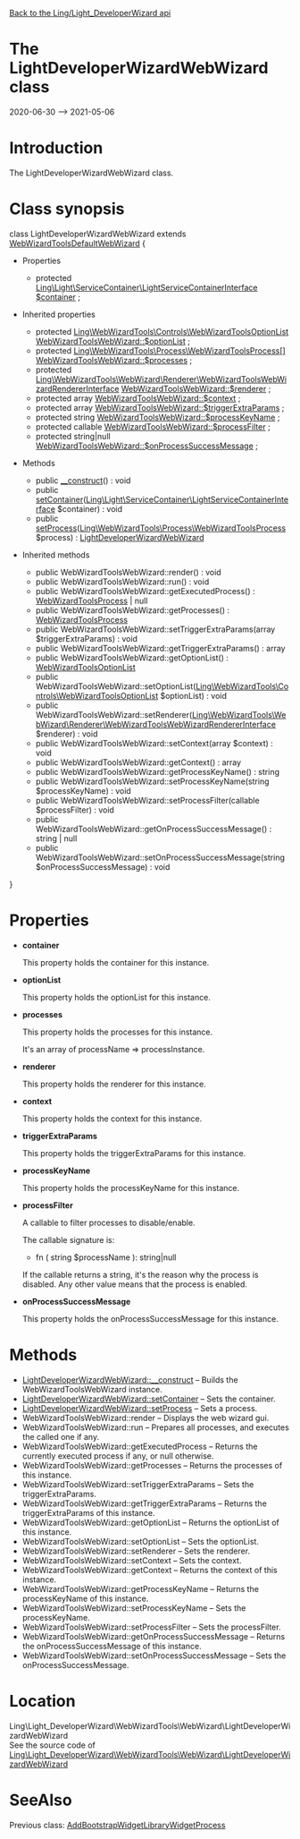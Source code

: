 [Back to the Ling/Light_DeveloperWizard api](https://github.com/lingtalfi/Light_DeveloperWizard/blob/master/doc/api/Ling/Light_DeveloperWizard.md)



The LightDeveloperWizardWebWizard class
================
2020-06-30 --> 2021-05-06






Introduction
============

The LightDeveloperWizardWebWizard class.



Class synopsis
==============


class <span class="pl-k">LightDeveloperWizardWebWizard</span> extends [WebWizardToolsDefaultWebWizard](https://github.com/lingtalfi/WebWizardTools/blob/master/doc/api/Ling/WebWizardTools/WebWizard/WebWizardToolsDefaultWebWizard.md)  {

- Properties
    - protected [Ling\Light\ServiceContainer\LightServiceContainerInterface](https://github.com/lingtalfi/Light/blob/master/doc/api/Ling/Light/ServiceContainer/LightServiceContainerInterface.md) [$container](#property-container) ;

- Inherited properties
    - protected [Ling\WebWizardTools\Controls\WebWizardToolsOptionList](https://github.com/lingtalfi/WebWizardTools/blob/master/doc/api/Ling/WebWizardTools/Controls/WebWizardToolsOptionList.md) [WebWizardToolsWebWizard::$optionList](#property-optionList) ;
    - protected [Ling\WebWizardTools\Process\WebWizardToolsProcess[]](https://github.com/lingtalfi/WebWizardTools/blob/master/doc/api/Ling/WebWizardTools/Process/WebWizardToolsProcess.md) [WebWizardToolsWebWizard::$processes](#property-processes) ;
    - protected [Ling\WebWizardTools\WebWizard\Renderer\WebWizardToolsWebWizardRendererInterface](https://github.com/lingtalfi/WebWizardTools/blob/master/doc/api/Ling/WebWizardTools/WebWizard/Renderer/WebWizardToolsWebWizardRendererInterface.md) [WebWizardToolsWebWizard::$renderer](#property-renderer) ;
    - protected array [WebWizardToolsWebWizard::$context](#property-context) ;
    - protected array [WebWizardToolsWebWizard::$triggerExtraParams](#property-triggerExtraParams) ;
    - protected string [WebWizardToolsWebWizard::$processKeyName](#property-processKeyName) ;
    - protected callable [WebWizardToolsWebWizard::$processFilter](#property-processFilter) ;
    - protected string|null [WebWizardToolsWebWizard::$onProcessSuccessMessage](#property-onProcessSuccessMessage) ;

- Methods
    - public [__construct](https://github.com/lingtalfi/Light_DeveloperWizard/blob/master/doc/api/Ling/Light_DeveloperWizard/WebWizardTools/WebWizard/LightDeveloperWizardWebWizard/__construct.md)() : void
    - public [setContainer](https://github.com/lingtalfi/Light_DeveloperWizard/blob/master/doc/api/Ling/Light_DeveloperWizard/WebWizardTools/WebWizard/LightDeveloperWizardWebWizard/setContainer.md)([Ling\Light\ServiceContainer\LightServiceContainerInterface](https://github.com/lingtalfi/Light/blob/master/doc/api/Ling/Light/ServiceContainer/LightServiceContainerInterface.md) $container) : void
    - public [setProcess](https://github.com/lingtalfi/Light_DeveloperWizard/blob/master/doc/api/Ling/Light_DeveloperWizard/WebWizardTools/WebWizard/LightDeveloperWizardWebWizard/setProcess.md)([Ling\WebWizardTools\Process\WebWizardToolsProcess](https://github.com/lingtalfi/WebWizardTools/blob/master/doc/api/Ling/WebWizardTools/Process/WebWizardToolsProcess.md) $process) : [LightDeveloperWizardWebWizard](https://github.com/lingtalfi/Light_DeveloperWizard/blob/master/doc/api/Ling/Light_DeveloperWizard/WebWizardTools/WebWizard/LightDeveloperWizardWebWizard.md)

- Inherited methods
    - public WebWizardToolsWebWizard::render() : void
    - public WebWizardToolsWebWizard::run() : void
    - public WebWizardToolsWebWizard::getExecutedProcess() : [WebWizardToolsProcess](https://github.com/lingtalfi/WebWizardTools/blob/master/doc/api/Ling/WebWizardTools/Process/WebWizardToolsProcess.md) | null
    - public WebWizardToolsWebWizard::getProcesses() : [WebWizardToolsProcess](https://github.com/lingtalfi/WebWizardTools/blob/master/doc/api/Ling/WebWizardTools/Process/WebWizardToolsProcess.md)
    - public WebWizardToolsWebWizard::setTriggerExtraParams(array $triggerExtraParams) : void
    - public WebWizardToolsWebWizard::getTriggerExtraParams() : array
    - public WebWizardToolsWebWizard::getOptionList() : [WebWizardToolsOptionList](https://github.com/lingtalfi/WebWizardTools/blob/master/doc/api/Ling/WebWizardTools/Controls/WebWizardToolsOptionList.md)
    - public WebWizardToolsWebWizard::setOptionList([Ling\WebWizardTools\Controls\WebWizardToolsOptionList](https://github.com/lingtalfi/WebWizardTools/blob/master/doc/api/Ling/WebWizardTools/Controls/WebWizardToolsOptionList.md) $optionList) : void
    - public WebWizardToolsWebWizard::setRenderer([Ling\WebWizardTools\WebWizard\Renderer\WebWizardToolsWebWizardRendererInterface](https://github.com/lingtalfi/WebWizardTools/blob/master/doc/api/Ling/WebWizardTools/WebWizard/Renderer/WebWizardToolsWebWizardRendererInterface.md) $renderer) : void
    - public WebWizardToolsWebWizard::setContext(array $context) : void
    - public WebWizardToolsWebWizard::getContext() : array
    - public WebWizardToolsWebWizard::getProcessKeyName() : string
    - public WebWizardToolsWebWizard::setProcessKeyName(string $processKeyName) : void
    - public WebWizardToolsWebWizard::setProcessFilter(callable $processFilter) : void
    - public WebWizardToolsWebWizard::getOnProcessSuccessMessage() : string | null
    - public WebWizardToolsWebWizard::setOnProcessSuccessMessage(string $onProcessSuccessMessage) : void

}




Properties
=============

- <span id="property-container"><b>container</b></span>

    This property holds the container for this instance.
    
    

- <span id="property-optionList"><b>optionList</b></span>

    This property holds the optionList for this instance.
    
    

- <span id="property-processes"><b>processes</b></span>

    This property holds the processes for this instance.
    
    It's an array of processName => processInstance.
    
    

- <span id="property-renderer"><b>renderer</b></span>

    This property holds the renderer for this instance.
    
    

- <span id="property-context"><b>context</b></span>

    This property holds the context for this instance.
    
    

- <span id="property-triggerExtraParams"><b>triggerExtraParams</b></span>

    This property holds the triggerExtraParams for this instance.
    
    

- <span id="property-processKeyName"><b>processKeyName</b></span>

    This property holds the processKeyName for this instance.
    
    

- <span id="property-processFilter"><b>processFilter</b></span>

    A callable to filter processes to disable/enable.
    
    The callable signature is:
    
    - fn ( string $processName ): string|null
    
    If the callable returns a string, it's the reason why the process is disabled.
    Any other value means that the process is enabled.
    
    

- <span id="property-onProcessSuccessMessage"><b>onProcessSuccessMessage</b></span>

    This property holds the onProcessSuccessMessage for this instance.
    
    



Methods
==============

- [LightDeveloperWizardWebWizard::__construct](https://github.com/lingtalfi/Light_DeveloperWizard/blob/master/doc/api/Ling/Light_DeveloperWizard/WebWizardTools/WebWizard/LightDeveloperWizardWebWizard/__construct.md) &ndash; Builds the WebWizardToolsWebWizard instance.
- [LightDeveloperWizardWebWizard::setContainer](https://github.com/lingtalfi/Light_DeveloperWizard/blob/master/doc/api/Ling/Light_DeveloperWizard/WebWizardTools/WebWizard/LightDeveloperWizardWebWizard/setContainer.md) &ndash; Sets the container.
- [LightDeveloperWizardWebWizard::setProcess](https://github.com/lingtalfi/Light_DeveloperWizard/blob/master/doc/api/Ling/Light_DeveloperWizard/WebWizardTools/WebWizard/LightDeveloperWizardWebWizard/setProcess.md) &ndash; Sets a process.
- WebWizardToolsWebWizard::render &ndash; Displays the web wizard gui.
- WebWizardToolsWebWizard::run &ndash; Prepares all processes, and executes the called one if any.
- WebWizardToolsWebWizard::getExecutedProcess &ndash; Returns the currently executed process if any, or null otherwise.
- WebWizardToolsWebWizard::getProcesses &ndash; Returns the processes of this instance.
- WebWizardToolsWebWizard::setTriggerExtraParams &ndash; Sets the triggerExtraParams.
- WebWizardToolsWebWizard::getTriggerExtraParams &ndash; Returns the triggerExtraParams of this instance.
- WebWizardToolsWebWizard::getOptionList &ndash; Returns the optionList of this instance.
- WebWizardToolsWebWizard::setOptionList &ndash; Sets the optionList.
- WebWizardToolsWebWizard::setRenderer &ndash; Sets the renderer.
- WebWizardToolsWebWizard::setContext &ndash; Sets the context.
- WebWizardToolsWebWizard::getContext &ndash; Returns the context of this instance.
- WebWizardToolsWebWizard::getProcessKeyName &ndash; Returns the processKeyName of this instance.
- WebWizardToolsWebWizard::setProcessKeyName &ndash; Sets the processKeyName.
- WebWizardToolsWebWizard::setProcessFilter &ndash; Sets the processFilter.
- WebWizardToolsWebWizard::getOnProcessSuccessMessage &ndash; Returns the onProcessSuccessMessage of this instance.
- WebWizardToolsWebWizard::setOnProcessSuccessMessage &ndash; Sets the onProcessSuccessMessage.





Location
=============
Ling\Light_DeveloperWizard\WebWizardTools\WebWizard\LightDeveloperWizardWebWizard<br>
See the source code of [Ling\Light_DeveloperWizard\WebWizardTools\WebWizard\LightDeveloperWizardWebWizard](https://github.com/lingtalfi/Light_DeveloperWizard/blob/master/WebWizardTools/WebWizard/LightDeveloperWizardWebWizard.php)



SeeAlso
==============
Previous class: [AddBootstrapWidgetLibraryWidgetProcess](https://github.com/lingtalfi/Light_DeveloperWizard/blob/master/doc/api/Ling/Light_DeveloperWizard/WebWizardTools/Process/Widget/AddBootstrapWidgetLibraryWidgetProcess.md)<br>

